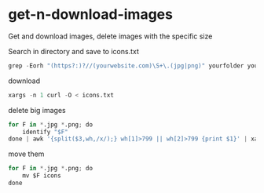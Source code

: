 # get-n-download-images

Get and download images, delete images with the specific size

Search in directory and save to icons.txt
```python
grep -Eorh "(https?:)?//(yourwebsite.com)\S+\.(jpg|png)" yourfolder youranotherfoldertosearch | sort -u > icons.txt
```

download
```python
xargs -n 1 curl -O < icons.txt
```

delete big images
```python
for F in *.jpg *.png; do
    identify "$F"
done | awk '{split($3,wh,/x/);} wh[1]>799 || wh[2]>799 {print $1}' | xargs rm
```

move them
```python
for F in *.jpg *.png; do
    mv $F icons
done
```
